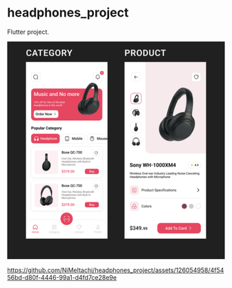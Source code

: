 # headphones_project

Flutter project.

![Headphones project](https://github.com/NiMeItachi/headphones_project/blob/master/headphones_git/screens.png)




https://github.com/NiMeItachi/headphones_project/assets/126054958/4f5456bd-d80f-4446-99a1-d4fd7ce28e9e


